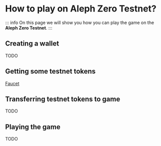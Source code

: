 # How to play on **Aleph Zero Testnet**?

::: info
On this page we will show you how you can play the game on the **Aleph Zero Testnet**.
:::

## Creating a wallet

TODO

## Getting some testnet tokens

[Faucet](https://faucet.test.azero.dev/)

## Transferring testnet tokens to game

TODO

## Playing the game

TODO
